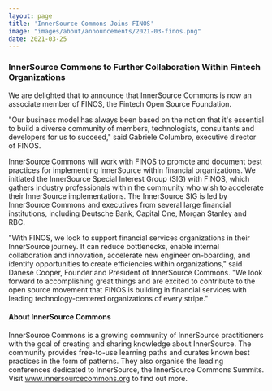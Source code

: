 ```yaml
---
layout: page
title: 'InnerSource Commons Joins FINOS'
image: "images/about/announcements/2021-03-finos.png"
date: 2021-03-25
---
```


### InnerSource Commons to Further Collaboration Within Fintech Organizations

We are delighted that to announce that InnerSource Commons is now an associate member of FINOS, the Fintech Open Source Foundation. 

"Our business model has always been based on the notion that it's essential to build a diverse community of members, technologists, consultants and developers for us to succeed," said Gabriele Columbro, executive director of FINOS. 

InnerSource Commons will work with FINOS to promote and document best practices for implementing InnerSource within financial organizations. We initiated the InnerSource Special Interest Group (SIG) with FINOS, which gathers industry professionals within the community who wish to accelerate their InnerSource implementations. The InnerSource SIG is led by InnerSource Commons and executives from several large financial institutions, including Deutsche Bank, Capital One, Morgan Stanley and RBC.

"With FINOS, we look to support financial services organizations in their InnerSource journey. It can reduce bottlenecks, enable internal collaboration and innovation, accelerate new engineer on-boarding, and identify opportunities to create efficiencies within organizations," said Danese Cooper, Founder and President of InnerSource Commons. "We look forward to accomplishing great things and are excited to contribute to the open source movement that FINOS is building in financial services with leading technology-centered organizations of every stripe."

#### About InnerSource Commons
InnerSource Commons is a growing community of InnerSource practitioners with the goal of creating and sharing knowledge about InnerSource.  The community provides free-to-use learning paths and curates known best practices in the form of patterns. They also organise the leading conferences dedicated to InnerSource, the InnerSource Commons Summits. Visit www.innersourcecommons.org to find out more.